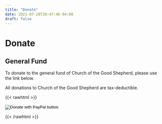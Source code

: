 ```yaml
---
title: "Donate"
date: 2021-07-20T20:47:46-04:00
draft: false
---
```


# Donate

## General Fund
To donate to the general fund of Church of the Good Shepherd, please use the link below.

All donations to Church of the Good Shepherd are tax-deductible.

{{< rawhtml >}}
<form action="https://www.paypal.com/donate" method="post" target="_top">
<input type="hidden" name="business" value="churchofgoodshepherd@gmail.com" />
<input type="hidden" name="no_recurring" value="0" />
<input type="hidden" name="item_name" value="Church of the Good Shepherd" />
<input type="hidden" name="currency_code" value="USD" />
<input type="image" src="https://www.paypalobjects.com/en_US/i/btn/btn_donate_LG.gif" border="0" name="submit" title="PayPal - The safer, easier way to pay online!" alt="Donate with PayPal button" />
<img alt="" border="0" src="https://www.paypal.com/en_US/i/scr/pixel.gif" width="1" height="1" />
</form>
{{< /rawhtml >}}
